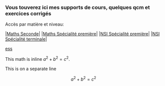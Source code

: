 

### Vous touverez ici mes supports de cours, quelques qcm et exercices corrigés


Accès par matière et niveau:

|[Maths Seconde](m/2/index.md)|
|[Maths Spécialité première](m/1/index.md)|
|[NSI Spécialité première](nsi/1/index.md)|
|[NSI Spécialité terminale](nsi/t/index.md)|


[ess](https://gesis.mybinder.org/binder/v2/gh/ipython/ipython-in-depth/7e5ce96cc9251083979efdfc393425f1229a4a68?filepath=binder%2FUntitled.ipynb)


This math is inline $`a^2+b^2=c^2`$.

This is on a separate line

```math
a^2+b^2=c^2
```
